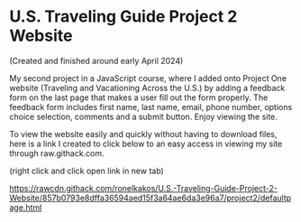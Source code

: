 # U.S. Traveling Guide Project 2 Website

(Created and finished around early April 2024)

My second project in a JavaScript course, where I added onto Project One website (Traveling and Vacationing Across the U.S.) by adding a feedback form on the last page that makes a user fill out the form properly. The feedback form includes first name, last name, email, phone number, options choice selection, comments and a submit button. Enjoy viewing the site.

To view the website easily and quickly without having to download files, here is a link I created to click below to an easy access in viewing my site through raw.githack.com.

(right click and click open link in new tab)

https://rawcdn.githack.com/ronelkakos/U.S.-Traveling-Guide-Project-2-Website/857b0793e8dffa36594aed15f3a64ae6da3e96a7/project2/defaultpage.html
